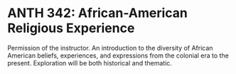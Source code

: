 # ANTH 342: African-American Religious Experience

Permission of the instructor. An introduction to the diversity of African American beliefs, experiences, and expressions from the colonial era to the present. Exploration will be both historical and thematic.